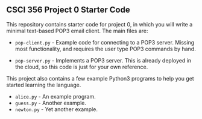 CSCI 356 Project 0 Starter Code
-------------------------------

This repository contains starter code for project 0, in which you will write a
minimal text-based POP3 email client. The main files are:

* `pop-client.py` - Example code for connecting to a POP3 server. Missing most
    functionality, and requires the user type POP3 commands by hand.

* `pop-server.py` - Implements a POP3 server. This is already deployed in the
    cloud, so this code is just for your own reference.

This project also contains a few example Python3 programs to help you get started
learning the language.

* `alice.py` - An example program.
* `guess.py` - Another example.
* `newton.py` - Yet another example.
